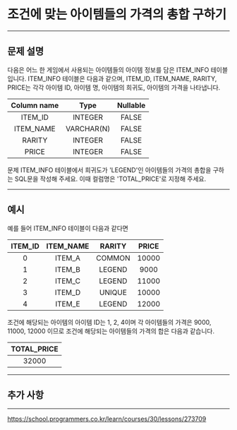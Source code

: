 # 조건에 맞는 아이템들의 가격의 총합 구하기

---

## 문제 설명

다음은 어느 한 게임에서 사용되는 아이템들의 아이템 정보를 담은 ITEM_INFO 테이블입니다. ITEM_INFO 테이블은 다음과 같으며, ITEM_ID, ITEM_NAME, RARITY, PRICE는 각각 아이템 ID, 아이템 명, 아이템의 희귀도, 아이템의 가격을 나타냅니다.

|   Column name   |      Type      | Nullable |
|:---------------:|:--------------:|:--------:|
|     ITEM_ID     |    INTEGER     |  FALSE   |
|    ITEM_NAME    |   VARCHAR(N)   |  FALSE   |
|     RARITY      |    INTEGER     |  FALSE   |
|     PRICE       |    INTEGER     |  FALSE   |

문제
ITEM_INFO 테이블에서 희귀도가 'LEGEND'인 아이템들의 가격의 총합을 구하는 SQL문을 작성해 주세요. 이때 컬럼명은 'TOTAL_PRICE'로 지정해 주세요.

---

## 예시

예를 들어 ITEM_INFO 테이블이 다음과 같다면

| ITEM_ID | ITEM_NAME |  RARITY  | PRICE |
|:-------:|:---------:|:--------:|:-----:|
|    0    |  ITEM_A   |  COMMON  | 10000 |
|    1    |  ITEM_B   |  LEGEND  |  9000 |
|    2    |  ITEM_C   |  LEGEND  | 11000 |
|    3    |  ITEM_D   |  UNIQUE  | 10000 |
|    4    |  ITEM_E   |  LEGEND  | 12000 |

조건에 해당되는 아이템의 아이템 ID는 1, 2, 4이며 각 아이템들의 가격은 9000, 11000, 12000 이므로 조건에 해당되는 아이템들의 가격의 합은 다음과 같습니다.

|  TOTAL_PRICE  |
|:-------------:|
|      32000    |


---

## 추가 사항



---

https://school.programmers.co.kr/learn/courses/30/lessons/273709
